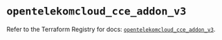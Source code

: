 # `opentelekomcloud_cce_addon_v3`

Refer to the Terraform Registry for docs: [`opentelekomcloud_cce_addon_v3`](https://registry.terraform.io/providers/opentelekomcloud/opentelekomcloud/1.36.40/docs/resources/cce_addon_v3).
